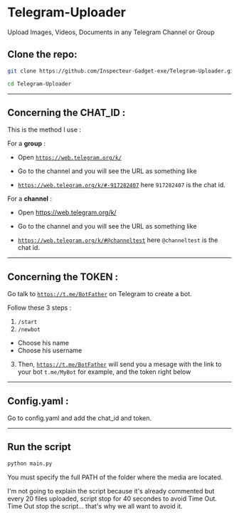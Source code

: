 # Telegram-Uploader
Upload Images, Videos, Documents in any Telegram Channel or Group

<h2>Clone the repo: </h2>

```bash
git clone https://github.com/Inspecteur-Gadget-exe/Telegram-Uploader.git
```
```bash
cd Telegram-Uploader
```

<hr>

<h2>Concerning the CHAT_ID : </h2>

This is the method I use :  
  
  For a **group** :  

  - Open <code>https://web.telegram.org/k/</code>  
  - Go to the channel and you will see the URL as something like
       
  - <code>https://web.telegram.org/k/#-917282407</code> here <code>917282407</code> is the chat id.</code>
       
  For a **channel** :  
  
  - Open https://web.telegram.org/k/  
  - Go to the channel and you will see the URL as something like
 
  - <code>https://web.telegram.org/k/#@channeltest</code> here <code>@channeltest</code> is the chat id.</code>
   
<hr>

<h2>Concerning the TOKEN : </h2>

Go talk to <code>https://t.me/BotFather</code> on Telegram to create a bot.  

Follow these 3 steps :  

  1) <code>/start</code>
  2) <code>/newbot</code>
  - Choose his name
  - Choose his username
  3) Then, <code>https://t.me/BotFather</code> will send you a mesage with the link to your bot <code>t.me/MyBot</code> for example, and the token right below  

<hr>

<h2>Config.yaml : </h2>

Go to config.yaml and add the chat_id and token.

<hr>

<h2> Run the script </h2>

```bash
python main.py
```

You must specify the full PATH of the folder where the media are located.  

I'm not going to explain the script because it's already commented but every 20 files uploaded, script stop for 40 secondes to avoid Time Out. Time Out stop the script... that's why we all want to avoid it.
